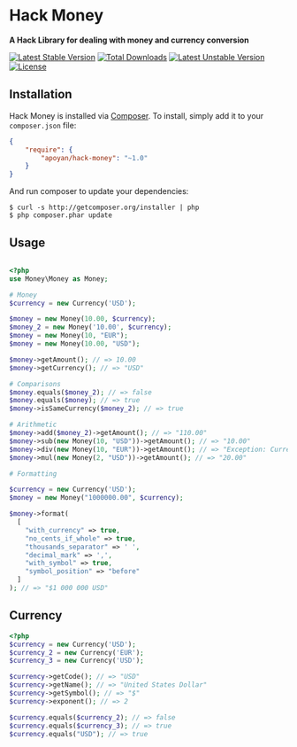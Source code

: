 # Hack Money

**A Hack Library for dealing with money and currency conversion**

[![Latest Stable Version](https://poser.pugx.org/apoyan/hack-money/v/stable)](https://packagist.org/packages/apoyan/hack-money) [![Total Downloads](https://poser.pugx.org/apoyan/hack-money/downloads)](https://packagist.org/packages/apoyan/hack-money) [![Latest Unstable Version](https://poser.pugx.org/apoyan/hack-money/v/unstable)](https://packagist.org/packages/apoyan/hack-money) [![License](https://poser.pugx.org/apoyan/hack-money/license)](https://packagist.org/packages/apoyan/hack-money)

## Installation

Hack Money is installed via [Composer](http://getcomposer.org/). To install, simply add it
to your `composer.json` file:

```json
{
    "require": {
        "apoyan/hack-money": "~1.0"
    }
}
```

And run composer to update your dependencies:

    $ curl -s http://getcomposer.org/installer | php
    $ php composer.phar update

## Usage

```php

<?php
use Money\Money as Money;

# Money
$currency = new Currency('USD');

$money = new Money(10.00, $currency);
$money_2 = new Money('10.00', $currency);
$money = new Money(10, "EUR");
$money = new Money(10.00, "USD");

$money->getAmount(); // => 10.00
$money->getCurrency(); // => "USD"

# Comparisons
$money.equals($money_2); // => false
$money.equals($money); // => true
$money->isSameCurrency($money_2); // => true

# Arithmetic
$money->add($money_2)->getAmount(); // => "110.00"
$money->sub(new Money(10, "USD"))->getAmount(); // => "10.00"
$money->div(new Money(10, "EUR"))->getAmount(); // => "Exception: Currencies must be identical"
$money->mul(new Money(2, "USD"))->getAmount(); // => "20.00"

# Formatting

$currency = new Currency('USD');
$money = new Money("1000000.00", $currency);

$money->format(
  [
    "with_currency" => true,
    "no_cents_if_whole" => true,
    "thousands_separator" => ' ',
    "decimal_mark" => ',',
    "with_symbol" => true,
    "symbol_position" => "before"
  ]
); // => "$1 000 000 USD"
```

## Currency

``` php
<?php
$currency = new Currency('USD');
$currency_2 = new Currency('EUR');
$currency_3 = new Currency('USD');

$currency->getCode(); // => "USD"
$currency->getName(); // => "United States Dollar"
$currency->getSymbol(); // => "$"
$currency->exponent(); // => 2

$currency.equals($currency_2); // => false
$currency.equals($currency_3); // => true
$currency.equals("USD"); // => true

```
